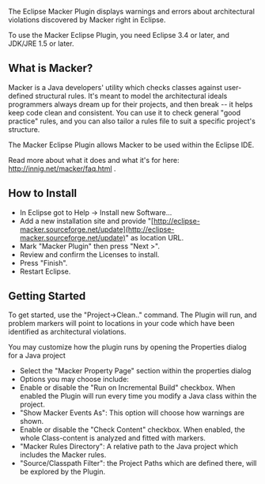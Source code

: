 The Eclipse Macker Plugin displays warnings and errors about architectural violations discovered by Macker right in Eclipse.

To use the Macker Eclipse Plugin, you need Eclipse 3.4 or later, and JDK/JRE 1.5 or later.

What is Macker?
-

Macker is a Java developers' utility which checks classes against user-defined structural rules. It's meant to model the architectural ideals programmers always dream up for their projects, and then break -- it helps keep code clean and consistent. You can use it to check general "good practice" rules, and you can also tailor a rules file to suit a specific project's structure.

The Macker Eclipse Plugin allows Macker to be used within the Eclipse IDE.

Read more about what it does and what it's for here: http://innig.net/macker/faq.html .

How to Install
-

* In Eclipse got to Help -> Install new Software...
* Add a new installation site and provide "[http://eclipse-macker.sourceforge.net/update](http://eclipse-macker.sourceforge.net/update)" as location URL.
* Mark "Macker Plugin" then press "Next >".
* Review and confirm the Licenses to install.
* Press "Finish".
* Restart Eclipse.

Getting Started
-

To get started, use the "Project->Clean.." command. The Plugin will run, and problem markers will point to locations in your code which have been identified as architectural violations.

You may customize how the plugin runs by opening the Properties dialog for a Java project

* Select the "Macker Property Page" section within the properties dialog
* Options you may choose include:
* Enable or disable the "Run on Incremental Build" checkbox. When enabled the Plugin will run every time you modify a Java class within the project.
* "Show Macker Events As": This option will choose how warnings are shown.
* Enable or disable the "Check Content" checkbox. When enabled, the whole Class-content is analyzed and fitted with markers.
* "Macker Rules Directory": A relative path to the Java project which includes the Macker rules.
* "Source/Classpath Filter": the Project Paths which are defined there, will be explored by the Plugin.
